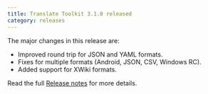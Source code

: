 ```yaml
---
title: Translate Toolkit 3.1.0 released
category: releases
---
```


The major changes in this release are:

- Improved round trip for JSON and YAML formats.
- Fixes for multiple formats (Android, JSON, CSV, Windows RC).
- Added support for XWiki formats.


Read the full [Release notes](http://docs.translatehouse.org/projects/translate-toolkit/en/latest/releases/3.1.0.html) for more details.
